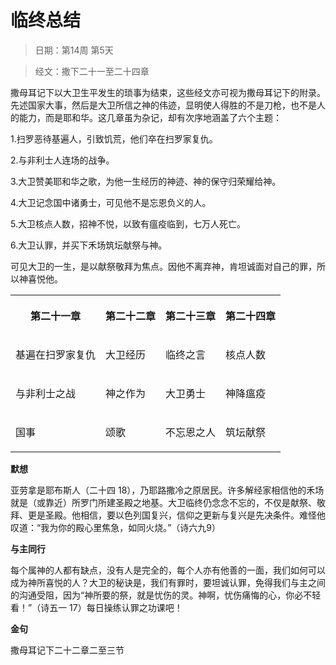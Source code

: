 # 临终总结 

> 日期：第14周 第5天

> 经文：撒下二十一至二十四章

撒母耳记下以大卫生平发生的琐事为结束，这些经文亦可视为撒母耳记下的附录。先述国家大事，然后是大卫所信之神的伟迹，显明使人得胜的不是刀枪，也不是人的能力，而是耶和华。这几章虽为杂记，却有次序地涵盖了六个主题：

1.扫罗恶待基遍人，引致饥荒，他们卒在扫罗家复仇。

2.与非利士人连场的战争。

3.大卫赞美耶和华之歌，为他一生经历的神迹、神的保守归荣耀给神。

4.大卫记念国中诸勇士，可见他不是忘恩负义的人。

5.大卫核点人数，招神不悦，以致有瘟疫临到，七万人死亡。

6.大卫认罪，并买下禾场筑坛献祭与神。

可见大卫的一生，是以献祭敬拜为焦点。因他不离弃神，肯坦诚面对自己的罪，所以神喜悦他。

<table>
 <tbody>
  <tr>
   <th><p>第二十一章</p></th>
   <th><p>第二十二章</p></th>
   <th><p>第二十三章</p></th>
   <th><p>第二十四章</p></th>
  </tr>
  <tr>
   <td><p>基遍在扫罗家复仇</p></td>
   <td><p>大卫经历</p></td>
   <td><p>临终之言</p></td>
   <td><p>核点人数</p></td>
  </tr>
  <tr>
   <td><p>与非利士之战</p></td>
   <td><p>神之作为</p></td>
   <td><p>大卫勇士</p></td>
   <td><p>神降瘟疫</p></td>
  </tr>
  <tr>
   <td><p>国事</p></td>
   <td><p>颂歌</p></td>
   <td><p>不忘恩之人</p></td>
   <td><p>筑坛献祭</p></td>
  </tr>
 </tbody>
</table>

**默想**

亚劳拿是耶布斯人（二十四 18），乃耶路撒冷之原居民。许多解经家相信他的禾场就是（或靠近）所罗门所建圣殿之地基。大卫临终仍念念不忘的，不仅是献祭、敬拜、更是圣殿。他相信，要以色列国复兴，信仰之更新与复兴是先决条件。难怪他叹道：“我为你的殿心里焦急，如同火烧。”（诗六九9）

**与主同行**

每个属神的人都有缺点，没有人是完全的，每个人亦有他善的一面，我们如何可以成为神所喜悦的人？大卫的秘诀是，我们有罪时，要坦诚认罪，免得我们与主之间的沟通受阻，因为“神所要的祭，就是忧伤的灵。神啊，忧伤痛悔的心，你必不轻看！”（诗五一 17）每日操练认罪之功课吧！

**金句**

撒母耳记下二十二章二至三节
